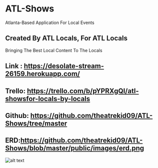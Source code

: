 

# ATL-Shows
Atlanta-Based Application For Local Events 

## Created By ATL Locals, For ATL Locals 
Bringing The Best Local Content To The Locals


## Link : https://desolate-stream-26159.herokuapp.com/
## Trello: https://trello.com/b/pYPRXgQI/atl-showsfor-locals-by-locals
## Github: https://github.com/theatrekid09/ATL-Shows/tree/master
## ERD:https://github.com/theatrekid09/ATL-Shows/blob/master/public/images/erd.png


![alt text](https://github.com/theatrekid09/ATL-Shows/blob/master/public/images/show.png "Logo Title Text 1")



